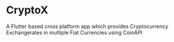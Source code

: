 # CryptoX
A Flutter based cross platform app which provides Cryptocurrency Exchangerates in multiple Fiat Currencies using CoinAPI
